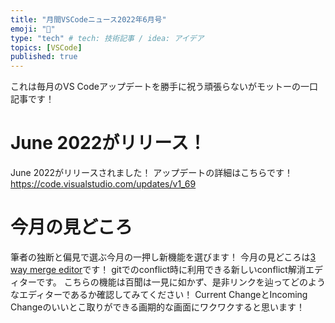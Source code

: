 ```yaml
---
title: "月間VSCodeニュース2022年6月号"
emoji: "👻"
type: "tech" # tech: 技術記事 / idea: アイデア
topics: [VSCode]
published: true
---
```



これは毎月のVS Codeアップデートを勝手に祝う頑張らないがモットーの一口記事です！

# June 2022がリリース！

June 2022がリリースされました！
アップデートの詳細はこちらです！
https://code.visualstudio.com/updates/v1_69

# 今月の見どころ

筆者の独断と偏見で選ぶ今月の一押し新機能を選びます！
今月の見どころは[3 way merge editor](https://code.visualstudio.com/updates/v1_69#_3-way-merge-editor)です！
gitでのconflict時に利用できる新しいconflict解消エディターです。
こちらの機能は百聞は一見に如かず、是非リンクを辿ってどのようなエディターであるか確認してみてください！
Current ChangeとIncoming Changeのいいとこ取りができる画期的な画面にワクワクすると思います！
